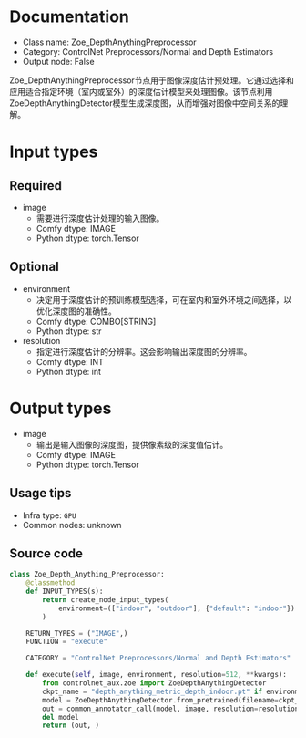 
# Documentation
- Class name: Zoe_DepthAnythingPreprocessor
- Category: ControlNet Preprocessors/Normal and Depth Estimators
- Output node: False

Zoe_DepthAnythingPreprocessor节点用于图像深度估计预处理。它通过选择和应用适合指定环境（室内或室外）的深度估计模型来处理图像。该节点利用ZoeDepthAnythingDetector模型生成深度图，从而增强对图像中空间关系的理解。

# Input types
## Required
- image
    - 需要进行深度估计处理的输入图像。
    - Comfy dtype: IMAGE
    - Python dtype: torch.Tensor
## Optional
- environment
    - 决定用于深度估计的预训练模型选择，可在室内和室外环境之间选择，以优化深度图的准确性。
    - Comfy dtype: COMBO[STRING]
    - Python dtype: str
- resolution
    - 指定进行深度估计的分辨率。这会影响输出深度图的分辨率。
    - Comfy dtype: INT
    - Python dtype: int

# Output types
- image
    - 输出是输入图像的深度图，提供像素级的深度值估计。
    - Comfy dtype: IMAGE
    - Python dtype: torch.Tensor


## Usage tips
- Infra type: `GPU`
- Common nodes: unknown


## Source code
```python
class Zoe_Depth_Anything_Preprocessor:
    @classmethod
    def INPUT_TYPES(s):
        return create_node_input_types(
            environment=(["indoor", "outdoor"], {"default": "indoor"})
        )

    RETURN_TYPES = ("IMAGE",)
    FUNCTION = "execute"

    CATEGORY = "ControlNet Preprocessors/Normal and Depth Estimators"

    def execute(self, image, environment, resolution=512, **kwargs):
        from controlnet_aux.zoe import ZoeDepthAnythingDetector
        ckpt_name = "depth_anything_metric_depth_indoor.pt" if environment == "indoor" else "depth_anything_metric_depth_outdoor.pt"
        model = ZoeDepthAnythingDetector.from_pretrained(filename=ckpt_name).to(model_management.get_torch_device())
        out = common_annotator_call(model, image, resolution=resolution)
        del model
        return (out, )

```
